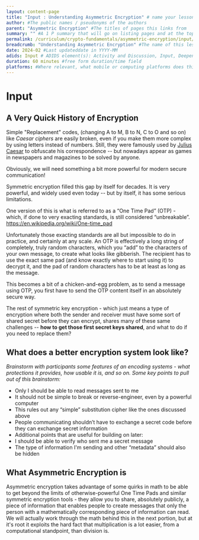 ```yaml
---
layout: content-page
title: "Input : Understanding Asymmetric Encryption" # name your lesson unit
author: #The public names / pseudonyms of the authors
parent: "Asymmetric Encryption" #The titles of pages this links from
summary: "" #A 1 P summary that will go on listing pages and at the top of this page
permalink: /curriculum/crypto-fundamentals/asymmetric-encryption/input/encryption/ #The full URL of this, for its primary parent page, e.g. /curriculum/safer-browsing/anonymity-and-circumvention/activity-discussion/offline-circumvention/
breadcrumb: "Understanding Asymmetric Encryption" #The name of this lesson
date: 2024-02 #Last updateddate in YYYY-MM
adids: Input # ADIDS element(s): Activity and Discussion, Input, Deepening, Synthesis
duration: 60 minutes #free form duration/time field
platforms: #Where relevant, what mobile or computing platforms does this apply to: Linux, Mac OS, Windows, Android, iOS
---
```



# Input 

## A Very Quick History of Encryption

Simple "Replacement" codes, (changing A to M, B to N, C to O and so on) like *Caesar ciphers* are easily broken, even if you make them more complex by using letters instead of numbers. Still, they were famously used by [Julius Caesar](https://en.wikipedia.org/wiki/Caesar_cipher) to obfuscate his correspondence -- but nowadays appear as games in newspapers and magazines to be solved by anyone.

Obviously, we will need something a bit more powerful for modern secure communication! 

Symmetric encryption filled this gap by itself for decades.  It is very powerful, and widely used even today -- but by itself, it has some serious limitations. 

One version of this is what is referred to as a “One Time Pad” (OTP) - which, if done to very exacting standards, is still considered “unbreakable”.  https://en.wikipedia.org/wiki/One-time_pad 

Unfortunately those exacting standards are all but impossible to do in practice, and certainly at any scale. An OTP is effectively a long string of completely, truly random characters, which you “add” to the characters of your own message, to create what looks like gibberish. The recipient has to use the exact same pad (and know exactly where to start using it) to decrypt it, and the pad of random characters has to be at least as long as the message.

This becomes a bit of a chicken-and-egg problem, as to send a message using OTP, you first have to send the OTP content itself in an absolutely secure way.

The rest of symmetric key encryption - which just means a type of encryption where both the sender and receiver must have some sort of shared secret before they can encrypt, shares many of these same challenges -- **how to get those first secret keys shared**, and what to do if you need to replace them?

## What does a better encryption system look like?

*Brainstorm with participants some features of an encoding systems - what protections it provides, how usable it is, and so on.  Some key points to pull out of this brainstorm:*

* Only I should be able to read messages sent to me
* It should not be simple to break or reverse-engineer, even by a powerful computer 
* This rules out any “simple” substitution cipher like the ones discussed above
* People communicating shouldn’t have to exchange a secret code before they can exchange secret information
* Additional points that are useful for building on later:
* I should be able to verify who sent me a secret message
* The type of information I'm sending and other “metadata” should also be hidden 

## What Asymmetric Encryption is

Asymmetric encryption takes advantage of some quirks in math to be able to get beyond the limits of otherwise-powerful One Time Pads and similar symmetric encryption tools - they allow you to share, absolutely publicly, a piece of information that enables people to create messages that only the person with a mathematically corresponding piece of information can read.  We will actually work through the math behind this in the next portion, but at it's root it exploits the hard fact that multiplication is a lot easier, from a computational standpoint, than division is.

